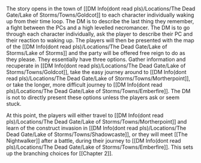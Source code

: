 The story opens in the town of [[DM Info(dont read pls)/Locations/The Dead Gate/Lake of Storms/Towns/Goldcot]] to each character individually waking up from their time loop. The DM is to describe the last thing they remember, a fight between the PCs and a high levelled necromancer. The DM is to go through each character individually, ask the player to describe their PC and their reaction to waking up. The players will then be presented with the map of the [[DM Info(dont read pls)/Locations/The Dead Gate/Lake of Storms/Lake of Storms]] and the party will be offered free reign to do as they please. They essentially have three options. Gather information and recuperate in [[DM Info(dont read pls)/Locations/The Dead Gate/Lake of Storms/Towns/Goldcot]], take the easy journey around to [[DM Info(dont read pls)/Locations/The Dead Gate/Lake of Storms/Towns/Mortherpoint]], or take the longer, more difficult journey to [[DM Info(dont read pls)/Locations/The Dead Gate/Lake of Storms/Towns/Emberfire]]. The DM is not to directly present these options unless the players ask or seem stuck. 

At this point, the players will either travel to [[DM Info(dont read pls)/Locations/The Dead Gate/Lake of Storms/Towns/Mortherpoint]] and learn of the construct invasion in [[DM Info(dont read pls)/Locations/The Dead Gate/Lake of Storms/Towns/Shadowcaste]], or they will meet [[The Nightwalker]] after a battle, during their journey to [[DM Info(dont read pls)/Locations/The Dead Gate/Lake of Storms/Towns/Emberfire]]. This sets up the branching choices for [[Chapter 2]].